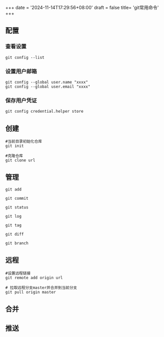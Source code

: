 +++
date = '2024-11-14T17:29:56+08:00'
draft = false
title= 'git常用命令'
+++

## 配置

### 查看设置

```shell
git config --list
```

### 设置用户邮箱

```shell
git config --global user.name "xxxx"
git config --global user.email "xxxx"
```

### 保存用户凭证

```shell
git config credential.helper store
```

## 创建

```shell
#当前目录初始化仓库
git init
```

```shell
#克隆仓库
git clone url
```

## 管理

<!-- git add -->

```shell
git add
```

```shell
git commit
```

```shell
git status
```

```shell
git log
```

```shell
git tag
```

```shell
git diff
```

```shell
git branch
```

## 远程

```shell
#设置远程链接
git remote add origin url
```

```shell
# 拉取远程分支master并合并到当前分支
git pull origin master
```

## 合并

## 推送
